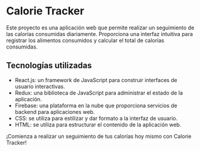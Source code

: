 # Calorie Tracker

Este proyecto es una aplicación web que permite realizar un seguimiento de las calorías consumidas diariamente. Proporciona una interfaz intuitiva para registrar los alimentos consumidos y calcular el total de calorías consumidas.

## Tecnologías utilizadas

- React.js: un framework de JavaScript para construir interfaces de usuario interactivas.
- Redux: una biblioteca de JavaScript para administrar el estado de la aplicación.
- Firebase: una plataforma en la nube que proporciona servicios de backend para aplicaciones web.
- CSS: se utiliza para estilizar y dar formato a la interfaz de usuario.
- HTML: se utiliza para estructurar el contenido de la aplicación web.

¡Comienza a realizar un seguimiento de tus calorías hoy mismo con Calorie Tracker!
